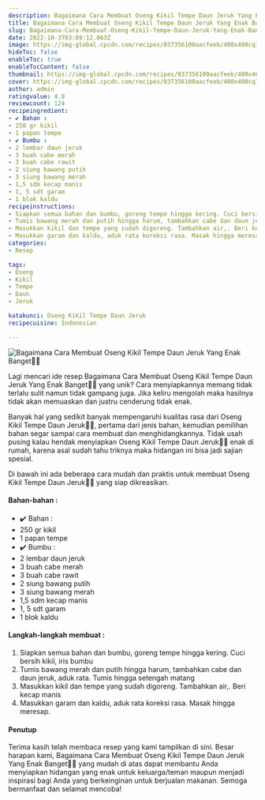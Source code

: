 ```yaml
---
description: Bagaimana Cara Membuat Oseng Kikil Tempe Daun Jeruk Yang Enak Banget"
title: Bagaimana Cara Membuat Oseng Kikil Tempe Daun Jeruk Yang Enak Banget
slug: Bagaimana-Cara-Membuat-Oseng-Kikil-Tempe-Daun-Jeruk-Yang-Enak-Banget
date: 2022-10-3T03:09:12.063Z
image: https://img-global.cpcdn.com/recipes/037356100aacfeeb/400x400cq70/photo.jpg
hideToc: false
enableToc: true
enableTocContent: false
thumbnail: https://img-global.cpcdn.com/recipes/037356100aacfeeb/400x400cq70/photo.jpg
cover: https://img-global.cpcdn.com/recipes/037356100aacfeeb/400x400cq70/photo.jpg
author: admin
ratingvalue: 4.8
reviewcount: 124
recipeingredient:
- ✔️ Bahan :
- 250 gr kikil
- 1 papan tempe
- ✔️ Bumbu :
- 2 lembar daun jeruk
- 3 buah cabe merah
- 3 buah cabe rawit
- 2 siung bawang putih
- 3 siung bawang merah
- 1,5 sdm kecap manis
- 1, 5 sdt garam
- 1 blok kaldu
recipeinstructions:
- Siapkan semua bahan dan bumbu, goreng tempe hingga kering. Cuci bersih kikil, iris bumbu
- Tumis bawang merah dan putih hingga harum, tambahkan cabe dan daun jeruk, aduk rata. Tumis hingga setengah matang
- Masukkan kikil dan tempe yang sudah digoreng. Tambahkan air,. Beri kecap manis
- Masukkan garam dan kaldu, aduk rata koreksi rasa. Masak hingga meresap.
categories:
- Resep

tags:
- Oseng
- Kikil
- Tempe
- Daun
- Jeruk

katakunci: Oseng Kikil Tempe Daun Jeruk
recipecuisine: Indonesian

---
```


![Bagaimana Cara Membuat Oseng Kikil Tempe Daun Jeruk Yang Enak Banget👩‍🍳](https://img-global.cpcdn.com/recipes/037356100aacfeeb/400x400cq70/photo.jpg)

Lagi mencari ide resep Bagaimana Cara Membuat Oseng Kikil Tempe Daun Jeruk Yang Enak Banget👩‍🍳 yang unik? Cara menyiapkannya memang tidak terlalu sulit namun tidak gampang juga. Jika keliru mengolah maka hasilnya tidak akan memuaskan dan justru cenderung tidak enak.

Banyak hal yang sedikit banyak mempengaruhi kualitas rasa dari Oseng Kikil Tempe Daun Jeruk👩‍🍳, pertama dari jenis bahan, kemudian pemilihan bahan segar sampai cara membuat dan menghidangkannya. Tidak usah pusing kalau hendak menyiapkan Oseng Kikil Tempe Daun Jeruk👩‍🍳 enak di rumah, karena asal sudah tahu triknya maka hidangan ini bisa jadi sajian spesial.

Di bawah ini ada beberapa cara mudah dan praktis untuk membuat Oseng Kikil Tempe Daun Jeruk👩‍🍳 yang siap dikreasikan.

<!--inarticleads1-->

#### Bahan-bahan :

- ✔️ Bahan :
- 250 gr kikil
- 1 papan tempe
- ✔️ Bumbu :
- 2 lembar daun jeruk
- 3 buah cabe merah
- 3 buah cabe rawit
- 2 siung bawang putih
- 3 siung bawang merah
- 1,5 sdm kecap manis
- 1, 5 sdt garam
- 1 blok kaldu

<!--inarticleads2-->

#### Langkah-langkah membuat :

1. Siapkan semua bahan dan bumbu, goreng tempe hingga kering. Cuci bersih kikil, iris bumbu
1. Tumis bawang merah dan putih hingga harum, tambahkan cabe dan daun jeruk, aduk rata. Tumis hingga setengah matang
1. Masukkan kikil dan tempe yang sudah digoreng. Tambahkan air,. Beri kecap manis
1. Masukkan garam dan kaldu, aduk rata koreksi rasa. Masak hingga meresap.

#### Penutup

Terima kasih telah membaca resep yang kami tampilkan di sini. Besar harapan kami, Bagaimana Cara Membuat Oseng Kikil Tempe Daun Jeruk Yang Enak Banget👩‍🍳 yang mudah di atas dapat membantu Anda menyiapkan hidangan yang enak untuk keluarga/teman maupun menjadi inspirasi bagi Anda yang berkeinginan untuk berjualan makanan. Semoga bermanfaat dan selamat mencoba!